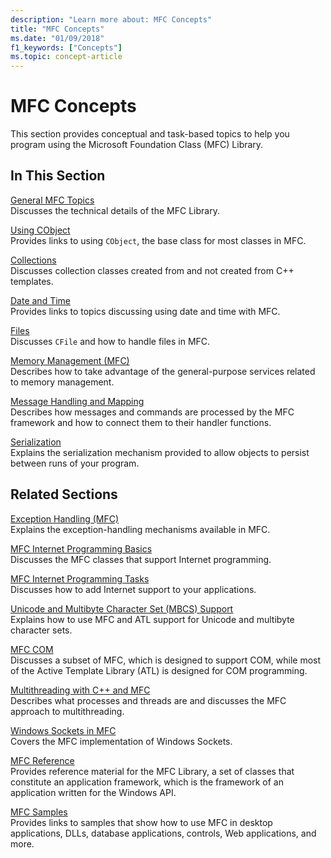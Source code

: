 ```yaml
---
description: "Learn more about: MFC Concepts"
title: "MFC Concepts"
ms.date: "01/09/2018"
f1_keywords: ["Concepts"]
ms.topic: concept-article
---
```

# MFC Concepts

This section provides conceptual and task-based topics to help you program using the Microsoft Foundation Class (MFC) Library.

## In This Section

[General MFC Topics](general-mfc-topics.md)<br/>
Discusses the technical details of the MFC Library.

[Using CObject](using-cobject.md)<br/>
Provides links to using `CObject`, the base class for most classes in MFC.

[Collections](collections.md)<br/>
Discusses collection classes created from and not created from C++ templates.

[Date and Time](../atl-mfc-shared/date-and-time.md)<br/>
Provides links to topics discussing using date and time with MFC.

[Files](files-in-mfc.md)<br/>
Discusses `CFile` and how to handle files in MFC.

[Memory Management (MFC)](memory-management.md)<br/>
Describes how to take advantage of the general-purpose services related to memory management.

[Message Handling and Mapping](message-handling-and-mapping.md)<br/>
Describes how messages and commands are processed by the MFC framework and how to connect them to their handler functions.

[Serialization](serialization-in-mfc.md)<br/>
Explains the serialization mechanism provided to allow objects to persist between runs of your program.

## Related Sections

[Exception Handling (MFC)](exception-handling-in-mfc.md)<br/>
Explains the exception-handling mechanisms available in MFC.

[MFC Internet Programming Basics](mfc-internet-programming-basics.md)<br/>
Discusses the MFC classes that support Internet programming.

[MFC Internet Programming Tasks](mfc-internet-programming-tasks.md)<br/>
Discusses how to add Internet support to your applications.

[Unicode and Multibyte Character Set (MBCS) Support](../atl-mfc-shared/unicode-and-multibyte-character-set-mbcs-support.md)<br/>
Explains how to use MFC and ATL support for Unicode and multibyte character sets.

[MFC COM](mfc-com.md)<br/>
Discusses a subset of MFC, which is designed to support COM, while most of the Active Template Library (ATL) is designed for COM programming.

[Multithreading with C++ and MFC](../parallel/multithreading-with-cpp-and-mfc.md)<br/>
Describes what processes and threads are and discusses the MFC approach to multithreading.

[Windows Sockets in MFC](windows-sockets.md)<br/>
Covers the MFC implementation of Windows Sockets.

[MFC Reference](mfc-desktop-applications.md)<br/>
Provides reference material for the MFC Library, a set of classes that constitute an application framework, which is the framework of an application written for the Windows API.

[MFC Samples](../overview/visual-cpp-samples.md#mfc-samples)<br/>
Provides links to samples that show how to use MFC in desktop applications, DLLs, database applications, controls, Web applications, and more.
